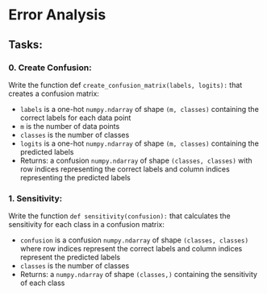 # Error Analysis

## Tasks:

### 0. Create Confusion:
Write the function def `create_confusion_matrix(labels, logits):` that creates a confusion matrix:
* `labels` is a one-hot `numpy.ndarray` of shape `(m, classes)` containing the correct labels for each data point
* `m` is the number of data points
* `classes` is the number of classes
* `logits` is a one-hot `numpy.ndarray` of shape `(m, classes)` containing the predicted labels
* Returns: a confusion `numpy.ndarray` of shape `(classes, classes)` with row indices representing the correct labels and column indices representing the predicted labels

### 1. Sensitivity:
Write the function `def sensitivity(confusion):` that calculates the sensitivity for each class in a confusion matrix:
* `confusion` is a confusion `numpy.ndarray` of shape `(classes, classes)` where row indices represent the correct labels and column indices represent the predicted labels
* `classes` is the number of classes
* Returns: a `numpy.ndarray` of shape `(classes,)` containing the sensitivity of each class

